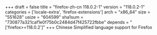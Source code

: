 +++
draft = false
title = "firefox-zh-cn 118.0.2-1"
version = "118.0.2-1"
categories = ['locale-extra', 'firefox-extensions']
arch = "x86_64"
size = "551628"
usize = "604599"
sha1sum = "730877a321caf1e0f75b0c2484d47f425722fbbe"
depends = "['firefox>=118.0.2']"
+++
Chinese Simplified language support for Firefox